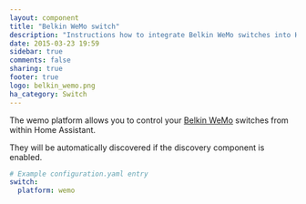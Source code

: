 ```yaml
---
layout: component
title: "Belkin WeMo switch"
description: "Instructions how to integrate Belkin WeMo switches into Home Assistant."
date: 2015-03-23 19:59
sidebar: true
comments: false
sharing: true
footer: true
logo: belkin_wemo.png
ha_category: Switch
---
```



The wemo platform allows you to control your [Belkin WeMo](http://www.belkin.com/us/p/P-F7C027/) switches from within Home Assistant.

They will be automatically discovered if the discovery component is enabled.

```yaml
# Example configuration.yaml entry
switch:
  platform: wemo
```

